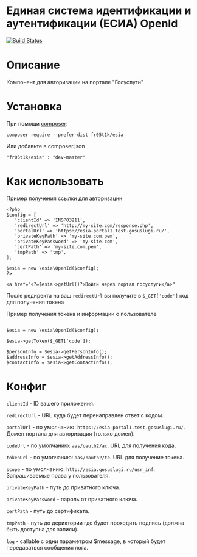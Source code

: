 
# Единая система идентификации и аутентификации (ЕСИА) OpenId 

[![Build Status](https://travis-ci.org/fr05t1k/esia.svg?branch=master)](https://travis-ci.org/fr05t1k/esia)

# Описание
Компонент для авторизации на портале "Госуслуги"

# Установка

При помощи [composer](https://getcomposer.org/download/):
```
composer require --prefer-dist fr05t1k/esia
```
Или добавьте в composer.json

```
"fr05t1k/esia" : "dev-master"
```

# Как использовать 

Пример получения ссылки для авторизации
```
<?php 
$config = [
   'clientId' => 'INSP03211',
   'redirectUrl' => 'http://my-site.com/response.php',
   'portalUrl' => 'https://esia-portal1.test.gosuslugi.ru/',
   'privateKeyPath' => 'my-site.com.pem',
   'privateKeyPassword' => 'my-site.com',
   'certPath' => 'my-site.com.pem',
   'tmpPath' => 'tmp',
];

$esia = new \esia\OpenId($config);
?>

<a href="<?=$esia->getUrl()?>Войти через портал госуслуги</a>"
```

После редиректа на ваш `redirectUrl` вы получите в `$_GET['code']` код для получения токена

Пример получения токена и информации о пользователе

```

$esia = new \esia\OpenId($config);

$esia->getToken($_GET['code']);

$personInfo = $esia->getPersonInfo();
$addressInfo = $esia->getAddressInfo();
$contactInfo = $esia->getContactInfo();

```
# Конфиг

`clientId` - ID вашего приложения.

`redirectUrl` - URL куда будет перенаправлен ответ с кодом.

`portalUrl` - по умолчанию: `https://esia-portal1.test.gosuslugi.ru/`. Домен портала для авторизация (только домен).

`codeUrl` - по умолчанию: `aas/oauth2/ac`. URL для получения кода.

`tokenUrl` - по умолчанию: `aas/oauth2/te`. URL для получение токена.

`scope` - по умолчанию: `http://esia.gosuslugi.ru/usr_inf`. Запрашиваемые права у пользователя.

`privateKeyPath` - путь до приватного ключа.

`privateKeyPassword` - пароль от приватного ключа.

`certPath` - путь до сертификата.

`tmpPath` - путь до дериктории где будет проходить подпись (должна быть доступна для записи).

`log` - callable с одни параметром $message, в который будет передаваться сообщения лога.
